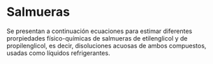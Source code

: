 # Salmueras
Se presentan a continuación ecuaciones para estimar diferentes prorpiedades físico-químicas de salmueras de etilenglicol y de propilenglicol, es decir, disoluciones acuosas de ambos compuestos, usadas como líquidos refrigerantes.
